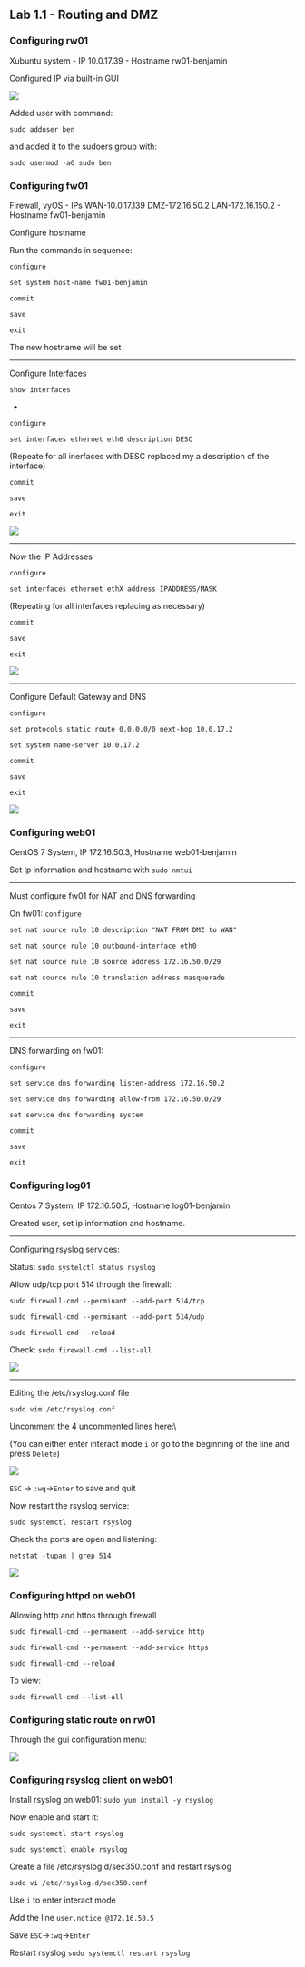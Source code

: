 ## Lab 1.1 - Routing and DMZ

### Configuring rw01

Xubuntu system - IP 10.0.17.39  - Hostname rw01-benjamin

Configured IP via built-in GUI

![](https://i.imgur.com/menrTpY.png)

Added user with command: 

`sudo adduser ben`

and added it to the sudoers group with:

`sudo usermod -aG sudo ben`

### Configuring fw01

Firewall, vyOS - IPs WAN-10.0.17.139 DMZ-172.16.50.2 LAN-172.16.150.2 - Hostname fw01-benjamin

Configure hostname

Run the commands in sequence:

`configure`

`set system host-name fw01-benjamin`

`commit`

`save`

`exit`

The new hostname will be set

---

Configure Interfaces

`show interfaces`

-

`configure`

`set interfaces ethernet eth0 description DESC`

(Repeate for all inerfaces with DESC replaced my a description of the interface)

`commit`

`save`

`exit`

![](https://i.imgur.com/mHmrBUc.png)

---

Now the IP Addresses

`configure`

`set interfaces ethernet ethX address IPADDRESS/MASK`

(Repeating for all interfaces replacing as necessary)

`commit`

`save`

`exit`

![](https://i.imgur.com/ATTQnpZ.png)

---

Configure Default Gateway and DNS

`configure`

`set protocols static route 0.0.0.0/0 next-hop 10.0.17.2`

`set system name-server 10.0.17.2`

`commit`

`save`

`exit`

![](https://i.imgur.com/fK023qT.png)

### Configuring web01

CentOS 7 System, IP 172.16.50.3, Hostname web01-benjamin

Set Ip information and hostname with `sudo nmtui`

---

Must configure fw01 for NAT and DNS forwarding

On fw01:
`configure`

`set nat source rule 10 description "NAT FROM DMZ to WAN"`

`set nat source rule 10 outbound-interface eth0`

`set nat source rule 10 source address 172.16.50.0/29`

`set nat source rule 10 translation address masquerade`

`commit`

`save`

`exit`

--- 

DNS forwarding on fw01:

`configure`

`set service dns forwarding listen-address 172.16.50.2`

`set service dns forwarding allow-from 172.16.50.0/29`

`set service dns forwarding system`

`commit`

`save`

`exit`

### Configuring log01

Centos 7 System, IP 172.16.50.5, Hostname log01-benjamin

Created user, set ip information and hostname.

---

Configuring rsyslog services:

Status: `sudo systelctl status rsyslog`

Allow udp/tcp port 514 through the firewall:

`sudo firewall-cmd --perminant --add-port 514/tcp`

`sudo firewall-cmd --perminant --add-port 514/udp`

`sudo firewall-cmd --reload`

Check: `sudo firewall-cmd --list-all`

![](https://i.imgur.com/wYMpGKa.png)

---

Editing the /etc/rsyslog.conf file

`sudo vim /etc/rsyslog.conf`

Uncomment the 4 uncommented lines here:\

(You can either enter interact mode `i` or go to the beginning of the line and press `Delete`)

![](https://i.imgur.com/F94CtUf.png)

`ESC` -> `:wq`->`Enter` to save and quit

Now restart the rsyslog service:

`sudo systemctl restart rsyslog`

Check the ports are open and listening:

`netstat -tupan | grep 514`

![](https://i.imgur.com/2LWsfIF.png)

### Configuring httpd on web01

Allowing http and httos through firewall

`sudo firewall-cmd --permanent --add-service http`

`sudo firewall-cmd --permanent --add-service https`

`sudo firewall-cmd --reload`

To view:

`sudo firewall-cmd --list-all`

### Configuring static route on rw01

Through the gui configuration menu:

![](https://i.imgur.com/sWGghmR.png)

### Configuring rsyslog client on web01

Install rsyslog on web01:
`sudo yum install -y rsyslog`

Now enable and start it:

`sudo systemctl start rsyslog`

`sudo systemctl enable rsyslog`

Create a file /etc/rsyslog.d/sec350.conf and restart rsyslog

`sudo vi /etc/rsyslog.d/sec350.conf`

Use `i` to enter interact mode

Add the line `user.notice @172.16.50.5`

Save `ESC`->`:wq`->`Enter`

Restart rsyslog `sudo systemctl restart rsyslog`
